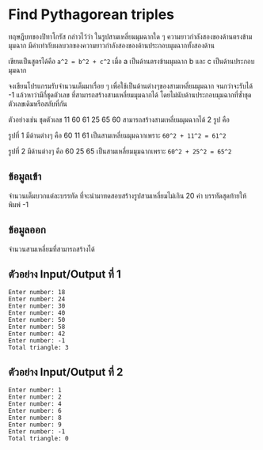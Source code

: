 # Find Pythagorean triples

ทฤษฎีบทของปิทาโกรัส กล่าวไว้ว่า ในรูปสามเหลี่ยมมุมฉากใด ๆ ความยาวกําลังสองของด้านตรงข้ามมุมฉาก มีค่าเท่ากับผลบวกของความยาวกําลังสองของด้านประกอบมุมฉากทั้งสองด้าน

เขียนเป็นสูตรได้คือ `a^2 = b^2 + c^2`
เมื่อ a เป็นด้านตรงข้ามมุมฉาก b และ c เป็นด้านประกอบมุมฉาก

จงเขียนโปรแกรมรับจํานวนเต็มมาเรื่อย ๆ เพื่อใช้เป็นด้านต่างๆของสามเหลี่ยมมุมฉาก จนกว่าจะรับได้ -1 แล้วหาว่ามีกี่ชุดตัวเลข ที่สามารถสร้างสามเหลี่ยมมุมฉากได้ โดยไม่นับด้านประกอบมุมฉากที่ซํ้าชุดตัวเลขเดิมหรือสลับที่กัน

ตัวอย่างเช่น ชุดตัวเลข 11 60 61 25 65 60 สามารถสร้างสามเหลี่ยมมุมฉากได้ 2 รูป คือ

รูปที่ 1 มีด้านต่างๆ คือ 60 11 61 เป็นสามเหลี่ยมมุมฉากเพราะ `60^2 + 11^2 = 61^2`

รูปที่ 2 มีด้านต่างๆ คือ 60 25 65 เป็นสามเหลี่ยมมุมฉากเพราะ `60^2 + 25^2 = 65^2`

## ข้อมูลเข้า
จํานวนเต็มบวกแต่ละบรรทัด ที่จะนํามาทดสอบสร้างรูปสามเหลี่ยมไม่เกิน 20 ค่า บรรทัดสุดท้ายให้พิมพ์ -1

## ข้อมูลออก
จํานวนสามเหลี่ยมที่สามารถสร้างได้

## ตัวอย่าง Input/Output ที่ 1
```
Enter number: 18
Enter number: 24
Enter number: 30
Enter number: 40
Enter number: 50
Enter number: 58
Enter number: 42
Enter number: -1
Total triangle: 3
```

## ตัวอย่าง Input/Output ที่ 2
```
Enter number: 1
Enter number: 2
Enter number: 4
Enter number: 6
Enter number: 8
Enter number: 9
Enter number: -1
Total triangle: 0
```
